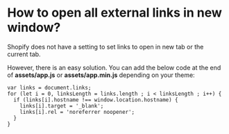 # How to open all external links in new window?

Shopify does not have a setting to set links to open in new tab or the current tab.

However, there is an easy solution. You can add the below code at the end of **assets/app.js** or **assets/app.min.js** depending on your theme:

```
var links = document.links;
for (let i = 0, linksLength = links.length ; i < linksLength ; i++) {
  if (links[i].hostname !== window.location.hostname) {
    links[i].target = '_blank';
    links[i].rel = 'noreferrer noopener';
  }
}
```
